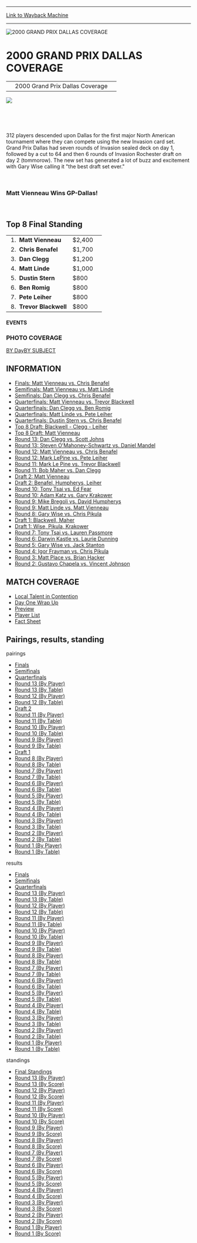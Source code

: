 
---
[Link to Wayback Machine](https://web.archive.org/web/20151205225854/http://magic.wizards.com/en/events/coverage/gpdal00)

[_metadata_:description]:- "2000 Grand Prix Dallas Coverage         "
[_metadata_:generator]:- "Drupal 7 (http://drupal.org)"
[_metadata_:node]:- "593736"
[_metadata_:source]:- "div-block-system-main"
[_metadata_:title]:- "2000 GRAND PRIX DALLAS COVERAGE"
[_metadata_:wayback_capture_timestamp]:- "2015-12-05 22:58:54"
[_metadata_:wayback_raw_url]:- "https://web.archive.org/web/20151205225854id_/http://magic.wizards.com/en/events/coverage/gpdal00"
[_metadata_:wayback_url]:- "http://magic.wizards.com/en/events/coverage/gpdal00"
---







![2000 GRAND PRIX DALLAS COVERAGE](https://media.magic.wizards.com/images/banner/large_1.jpg)





2000 GRAND PRIX DALLAS COVERAGE
===============================














|  |  |  |
| --- | --- | --- |
|  | 2000 Grand Prix Dallas Coverage |  |

![](https://media.magic.wizards.com/image_legacy_migration/sideboard/images/GPDAL00/dallascity.jpg) 


 


 


312 players descended upon Dallas for the first major North American tournament where they can compete using the new Invasion card set. Grand Prix Dallas had seven rounds of Invasion sealed deck on day 1, followed by a cut to 64 and then 6 rounds of Invasion Rochester draft on day 2 (tommorow). The new set has generated a lot of buzz and excitement with Gary Wise calling it "the best draft set ever."


 


### Matt Vienneau Wins GP-Dallas!


 



Top 8 Final Standing
--------------------




|  |  |  |
| --- | --- | --- |
|  1.  **Matt Vienneau** | $2,400 |
|  2.  **Chris Benafel** | $1,700 |
|  3.  **Dan Clegg** | $1,200 |
|  4.  **Matt Linde** | $1,000 |
|  5.  **Dustin Stern** | $800 |
|  6.  **Ben Romig** | $800 |
|  7.  **Pete Leiher** | $800 |
|  8.  **Trevor Blackwell** | $800 |








#### EVENTS


### PHOTO COVERAGE


[BY Day](/en/articles/archive/event-coverage/2000-grand-prix-dallas-2015-09-02)[BY SUBJECT](/en/articles/archive/event-coverage/2000-grand-prix-dallas-2015-09-02)









INFORMATION
-----------


* [Finals: Matt Vienneau vs. Chris Benafel](/en/articles/archive/event-coverage/semifinals-matt-vienneau-vs-chris-benafel-2015-09-02)
* [Semifinals: Matt Vienneau vs. Matt Linde](/en/articles/archive/event-coverage/semifinals-matt-vienneau-vs-matt-linde-2015-09-02)
* [Semifinals: Dan Clegg vs. Chris Benafel](/en/articles/archive/event-coverage/semifinals-dan-clegg-vs-chris-benafel-2015-09-02)
* [Quarterfinals: Matt Vienneau vs. Trevor Blackwell](/en/articles/archive/event-coverage/quarterfinals-matt-vienneau-vs-trevor-blackwell-2015-09-02)
* [Quarterfinals: Dan Clegg vs. Ben Romig](/en/articles/archive/event-coverage/quarterfinals-dan-clegg-vs-ben-romig-2015-09-02)
* [Quarterfinals: Matt Linde vs. Pete Leiher](/en/articles/archive/event-coverage/quarterfinals-matt-linde-vs-pete-leiher-2015-09-02)
* [Quarterfinals: Dustin Stern vs. Chris Benafel](/en/articles/archive/event-coverage/quarterfinals-dustin-stern-vs-chris-benafel-2015-09-02)
* [Top 8 Draft: Blackwell - Clegg - Leiher](/en/articles/archive/event-coverage/top-8-draft-blackwell-clegg-leiher-2015-09-02)
* [Top 8 Draft: Matt Vienneau](/en/articles/archive/event-coverage/top-8-draft-matt-vienneau-2015-09-02)
* [Round 13: Dan Clegg vs. Scott Johns](/en/articles/archive/event-coverage/round-13-feature-match-dan-clegg-vs-scott-johns-2015-09-02)
* [Round 13: Steven O'Mahoney-Schwartz vs. Daniel Mandel](/en/articles/archive/event-coverage/round-13-feature-match-steven-omahoney-schwartz-vs-daniel-mandel)
* [Round 12: Matt Vienneau vs. Chris Benafel](/en/articles/archive/event-coverage/round-12-feature-match-matt-vienneau-vs-chris-benafel-2015-09-02)
* [Round 12: Mark LePine vs. Pete Leiher](/en/articles/archive/event-coverage/round-12-feature-match-mark-lepine-vs-pete-leiher-2015-09-02)
* [Round 11: Mark Le Pine vs. Trevor Blackwell](/en/articles/archive/event-coverage/round-11-feature-match-mark-le-pine-vs-trevor-blackwell-2015-09-02)
* [Round 11: Bob Maher vs. Dan Clegg](/en/articles/archive/event-coverage/round-11-feature-match-bob-maher-vs-dan-clegg-2015-09-02)
* [Draft 2: Matt Vienneau](/en/articles/archive/event-coverage/draft-2-matt-vienneau-2015-09-02)
* [Draft 2: Benafel, Humpherys, Leiher](/en/articles/archive/event-coverage/draft-2-benafel-humpherys-leiher-2015-09-02)
* [Round 10: Tony Tsai vs. Ed Fear](/en/articles/archive/event-coverage/round-10-feature-match-tony-tsai-vs-ed-fear-2015-09-02)
* [Round 10: Adam Katz vs. Gary Krakower](/en/articles/archive/event-coverage/round-10-feature-match-adam-katz-vs-gary-krakower-2015-09-02)
* [Round 9: Mike Bregoli vs. David Humpherys](/en/articles/archive/event-coverage/round-9-feature-match-mike-bregoli-vs-david-humpherys-2015-09-02)
* [Round 9: Matt Linde vs. Matt Vienneau](/en/articles/archive/event-coverage/round-9-feature-match-matt-linde-vs-matt-vienneau-2015-09-02)
* [Round 8: Gary Wise vs. Chris Pikula](/en/articles/archive/event-coverage/round-8-feature-match-gary-wise-vs-chris-pikula-2015-09-02)
* [Draft 1: Blackwell, Maher](/en/articles/archive/event-coverage/draft-1-blackwell-maher-2015-09-02)
* [Draft 1: Wise, Pikula, Krakower](/en/articles/archive/event-coverage/draft-1-wise-pikula-krakower-2015-09-02)
* [Round 7: Tony Tsai vs. Lauren Passmore](/en/articles/archive/event-coverage/round-7-feature-match-tony-tsai-vs-lauren-passmore-2015-09-02)
* [Round 6: Darwin Kastle vs. Laurie Dunning](/en/articles/archive/event-coverage/round-6-feature-match-darwin-kastle-vs-laurie-dunning-2015-09-02)
* [Round 5: Gary Wise vs. Jack Stanton](/en/articles/archive/event-coverage/round-5-feature-match-gary-wise-vs-jack-stanton-2015-09-02)
* [Round 4: Igor Frayman vs. Chris Pikula](/en/articles/archive/event-coverage/round-4-feature-match-igor-frayman-vs-chris-pikula-2015-09-02)
* [Round 3: Matt Place vs. Brian Hacker](/en/articles/archive/event-coverage/round-3-feature-match-matt-place-vs-brian-hacker-2015-09-02)
* [Round 2: Gustavo Chapela vs. Vincent Johnson](/en/articles/archive/event-coverage/round-2-feature-match-gustavo-chapela-mexico-vs-vincent-johnson-usa)


MATCH COVERAGE
--------------


* [Local Talent in Contention](/en/articles/archive/event-coverage/local-talent-contention-2015-09-02)
* [Day One Wrap Up](/en/articles/archive/event-coverage/grand-prix-dallas-day-one-wrap-2015-09-02)
* [Preview](/en/articles/archive/event-coverage/2000-grand-prix-dallas-preview-2015-09-02)
* [Player List](/en/articles/archive/event-coverage/2000-grand-prix-dallas-player-list-2015-09-02)
* [Fact Sheet](/en/articles/archive/event-coverage/2000-grand-prix-dallas-fact-sheet-2015-09-02)


Pairings, results, standing
---------------------------





pairings


* [Finals](/en/articles/archive/event-coverage/finals-2015-09-02-0)
* [Semifinals](/en/articles/archive/event-coverage/semifinals-2015-09-02-0)
* [Quarterfinals](/en/articles/archive/event-coverage/quarterfinals-2015-09-02-0)
* [Round 13 (By Player)](/en/articles/archive/event-coverage/round-13-pairings-player-2015-09-02-1)
* [Round 13 (By Table)](/en/articles/archive/event-coverage/round-13-pairings-table-2015-09-02-1)
* [Round 12 (By Player)](/en/articles/archive/event-coverage/round-12-pairings-player-2015-09-02-2)
* [Round 12 (By Table)](/en/articles/archive/event-coverage/round-12-pairings-table-2015-09-02-2)
* [Draft 2](/en/articles/archive/event-coverage/draft-2-2015-09-02)
* [Round 11 (By Player)](/en/articles/archive/event-coverage/round-11-pairings-player-2015-09-02-1)
* [Round 11 (By Table)](/en/articles/archive/event-coverage/round-11-pairings-table-2015-09-02-1)
* [Round 10 (By Player)](/en/articles/archive/event-coverage/round-10-pairings-player-2015-09-02-2)
* [Round 10 (By Table)](/en/articles/archive/event-coverage/round-10-pairings-table-2015-09-02-2)
* [Round 9 (By Player)](/en/articles/archive/event-coverage/round-9-standings-player-2015-09-02-3)
* [Round 9 (By Table)](/en/articles/archive/event-coverage/round-9-standings-table-2015-09-02)
* [Draft 1](/en/articles/archive/event-coverage/draft-1-2015-09-02)
* [Round 8 (By Player)](/en/articles/archive/event-coverage/round-8-pairings-player-2015-09-02-2)
* [Round 8 (By Table)](/en/articles/archive/event-coverage/round-8-pairings-table-2015-09-02-2)
* [Round 7 (By Player)](/en/articles/archive/event-coverage/round-7-pairings-player-2015-09-02-2)
* [Round 7 (By Table)](/en/articles/archive/event-coverage/round-7-pairings-table-2015-09-02-2)
* [Round 6 (By Player)](/en/articles/archive/event-coverage/round-6-pairings-player-2015-09-02-2)
* [Round 6 (By Table)](/en/articles/archive/event-coverage/round-6-pairings-table-2015-09-02-2)
* [Round 5 (By Player)](/en/articles/archive/event-coverage/round-5-pairings-player-2015-09-02-1)
* [Round 5 (By Table)](/en/articles/archive/event-coverage/round-5-pairings-table-2015-09-02-1)
* [Round 4 (By Player)](/en/articles/archive/event-coverage/round-4-pairings-player-2015-09-02-1)
* [Round 4 (By Table)](/en/articles/archive/event-coverage/round-4-pairings-table-2015-09-02-1)
* [Round 3 (By Player)](/en/articles/archive/event-coverage/round-3-pairings-player-2015-09-02-1)
* [Round 3 (By Table)](/en/articles/archive/event-coverage/round-3-pairings-table-2015-09-02-1)
* [Round 2 (By Player)](/en/articles/archive/event-coverage/round-2-pairings-player-2015-09-02-1)
* [Round 2 (By Table)](/en/articles/archive/event-coverage/round-2-pairings-table-2015-09-02-1)
* [Round 1 (By Player)](/en/articles/archive/event-coverage/round-1-pairings-player-2015-09-02-1)
* [Round 1 (By Table)](/en/articles/archive/event-coverage/round-1-pairings-table-2015-09-02-1)


results


* [Finals](/en/articles/archive/event-coverage/finals-2015-09-02)
* [Semifinals](/en/articles/archive/event-coverage/semifinals-2015-09-02)
* [Quarterfinals](/en/articles/archive/event-coverage/quarterfinals-2015-09-02)
* [Round 13 (By Player)](/en/articles/archive/event-coverage/round-13-results-player-2015-09-02-1)
* [Round 13 (By Table)](/en/articles/archive/event-coverage/round-13-results-table-2015-09-02-1)
* [Round 12 (By Player)](/en/articles/archive/event-coverage/round-12-results-player-2015-09-02-2)
* [Round 12 (By Table)](/en/articles/archive/event-coverage/round-12-results-table-2015-09-02-2)
* [Round 11 (By Player)](/en/articles/archive/event-coverage/round-11-results-player-2015-09-02-2)
* [Round 11 (By Table)](/en/articles/archive/event-coverage/round-11-results-table-2015-09-02-2)
* [Round 10 (By Player)](/en/articles/archive/event-coverage/round-10-results-player-2015-09-02-2)
* [Round 10 (By Table)](/en/articles/archive/event-coverage/round-10-results-table-2015-09-02-2)
* [Round 9 (By Player)](/en/articles/archive/event-coverage/round-9-results-player-2015-09-02-2)
* [Round 9 (By Table)](/en/articles/archive/event-coverage/round-9-results-table-2015-09-02-2)
* [Round 8 (By Player)](/en/articles/archive/event-coverage/round-8-standings-player-2015-09-02-2)
* [Round 8 (By Table)](/en/articles/archive/event-coverage/round-8-standings-table-2015-09-02)
* [Round 7 (By Player)](/en/articles/archive/event-coverage/round-7-results-player-2015-09-02-2)
* [Round 7 (By Table)](/en/articles/archive/event-coverage/round-7-results-table-2015-09-02-2)
* [Round 6 (By Player)](/en/articles/archive/event-coverage/round-6-results-player-2015-09-02-2)
* [Round 6 (By Table)](/en/articles/archive/event-coverage/round-6-results-table-2015-09-02-2)
* [Round 5 (By Player)](/en/articles/archive/event-coverage/round-5-results-player-2015-09-02-2)
* [Round 5 (By Table)](/en/articles/archive/event-coverage/round-5-results-table-2015-09-02-2)
* [Round 4 (By Player)](/en/articles/archive/event-coverage/round-4-results-player-2015-09-02-2)
* [Round 4 (By Table)](/en/articles/archive/event-coverage/round-4-results-table-2015-09-02-2)
* [Round 3 (By Player)](/en/articles/archive/event-coverage/round-3-results-player-2015-09-02-2)
* [Round 3 (By Table)](/en/articles/archive/event-coverage/round-3-results-table-2015-09-02-2)
* [Round 2 (By Player)](/en/articles/archive/event-coverage/round-2-results-player-2015-09-02-2)
* [Round 2 (By Table)](/en/articles/archive/event-coverage/round-2-results-table-2015-09-02-2)
* [Round 1 (By Player)](/en/articles/archive/event-coverage/round-1-results-player-2015-09-02-2)
* [Round 1 (By Table)](/en/articles/archive/event-coverage/round-1-results-table-2015-09-02-2)


standings


* [Final Standings](/en/articles/archive/event-coverage/final-standings-2015-09-02)
* [Round 13 (By Player)](/en/articles/archive/event-coverage/round-13-standings-player-2015-09-02-1)
* [Round 13 (By Score)](/en/articles/archive/event-coverage/round-13-standings-score-2015-09-02-1)
* [Round 12 (By Player)](/en/articles/archive/event-coverage/round-12-standings-player-2015-09-02-2)
* [Round 12 (By Score)](/en/articles/archive/event-coverage/round-12-standings-score-2015-09-02-2)
* [Round 11 (By Player)](/en/articles/archive/event-coverage/round-11-standings-player-2015-09-02-2)
* [Round 11 (By Score)](/en/articles/archive/event-coverage/round-11-standings-score-2015-09-02-2)
* [Round 10 (By Player)](/en/articles/archive/event-coverage/round-10-standings-player-2015-09-02-2)
* [Round 10 (By Score)](/en/articles/archive/event-coverage/round-10-standings-score-2015-09-02-2)
* [Round 9 (By Player)](/en/articles/archive/event-coverage/round-9-standings-player-2015-09-02-2)
* [Round 9 (By Score)](/en/articles/archive/event-coverage/round-9-standings-score-2015-09-02-2)
* [Round 8 (By Player)](/en/articles/archive/event-coverage/round-8-standings-player-2015-09-02-3)
* [Round 8 (By Score)](/en/articles/archive/event-coverage/round-8-standings-score-2015-09-02-2)
* [Round 7 (By Player)](/en/articles/archive/event-coverage/round-7-standings-player-2015-09-02-2)
* [Round 7 (By Score)](/en/articles/archive/event-coverage/round-7-standings-score-2015-09-02-2)
* [Round 6 (By Player)](/en/articles/archive/event-coverage/round-6-standings-player-2015-09-02-2)
* [Round 6 (By Score)](/en/articles/archive/event-coverage/round-6-standings-score-2015-09-02-2)
* [Round 5 (By Player)](/en/articles/archive/event-coverage/round-5-standings-player-2015-09-02-2)
* [Round 5 (By Score)](/en/articles/archive/event-coverage/round-5-standings-score-2015-09-02-2)
* [Round 4 (By Player)](/en/articles/archive/event-coverage/round-4-standings-player-2015-09-02-2)
* [Round 4 (By Score)](/en/articles/archive/event-coverage/round-4-standings-score-2015-09-02-2)
* [Round 3 (By Player)](/en/articles/archive/event-coverage/round-3-standings-player-2015-09-02-2)
* [Round 3 (By Score)](/en/articles/archive/event-coverage/round-3-standings-score-2015-09-02-2)
* [Round 2 (By Player)](/en/articles/archive/event-coverage/round-2-standings-player-2015-09-02-2)
* [Round 2 (By Score)](/en/articles/archive/event-coverage/round-2-standings-score-2015-09-02-2)
* [Round 1 (By Player)](/en/articles/archive/event-coverage/round-1-standings-player-2015-09-02-2)
* [Round 1 (By Score)](/en/articles/archive/event-coverage/round-1-standings-score-2015-09-02-2)



 

